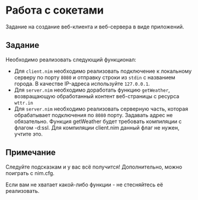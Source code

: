 # Работа с сокетами

Задание на создание веб-клиента и веб-сервера в виде приложений.

## Задание
Необходимо реализовать следующий функционал:

- Для `client.nim` необходимо реализовать подключение к локальному серверу по порту `8080` и отправку строки из `stdin` с названием города. В качестве IP-адреса используйте `127.0.0.1`.
- Для `server.nim` необходимо доработать функцию `getWeather`, возвращающую обработанный контент веб-страницы с ресурса `wttr.in`
- Для `server.nim` необходимо реализовать серверную часть, которая обрабатывает подключения по `8080` порту. Задавать адрес не обязательно. Функция getWeather будет требовать компиляции с флагом -d:ssl. Для компиляции client.nim данный флаг не нужен, учтите это.

## Примечание
Следуйте подсказкам и у вас всё получится! Дополнительно, можно поиграть с nim.cfg.

Если вам не хватает какой-либо функции - не стесняйтесь её реализовать.